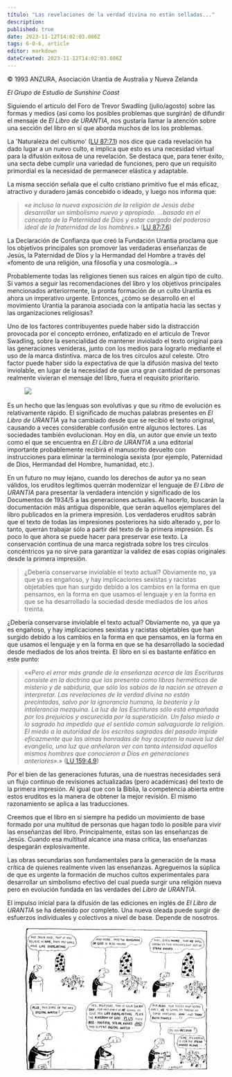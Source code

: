```yaml
---
título: "Las revelaciones de la verdad divina no están selladas..."
description: 
published: true
date: 2023-11-12T14:02:03.086Z
tags: 6-0-6, article
editor: markdown
dateCreated: 2023-11-12T14:02:03.086Z
---
```


<p class="v-card v-sheet theme--light grey lighten-3 px-2 py-1">© 1993 ANZURA, Asociación Urantia de Australia y Nueva Zelanda</p>


_El Grupo de Estudio de Sunshine Coast_

Siguiendo el artículo del Foro de Trevor Swadling (julio/agosto) sobre las formas y medios (así como los posibles problemas que surgirán) de difundir el mensaje de _El Libro de URANTIA_, nos gustaría llamar la atención sobre una sección del libro en sí que aborda muchos de los los problemas.

La 'Naturaleza del cultismo' ([LU 87:7.1](/es/The_Urantia_Book/87#p7_1)) nos dice que cada revelación ha dado lugar a un nuevo culto, e implica que esto es una necesidad virtual para la difusión exitosa de una revelación. Se destaca que, para tener éxito, una secta debe cumplir una variedad de funciones, pero que un requisito primordial es la necesidad de permanecer elástica y adaptable.

La misma sección señala que el culto cristiano primitivo fue el más eficaz, atractivo y duradero jamás concebido o ideado, y luego nos informa que:

> «_e incluso la nueva exposición de la religión de Jesús debe desarrollar un simbolismo nuevo y apropiado. ...basado en el concepto de la Paternidad de Dios y estar cargado del poderoso ideal de la fraternidad de los hombres._» ([LU 87:7.6](/es/The_Urantia_Book/87#p7_6))

La Declaración de Confianza que creó la Fundación Urantia proclama que los objetivos principales son promover las verdaderas enseñanzas de Jesús, la Paternidad de Dios y la Hermandad del Hombre a través del «fomento de una religión, una filosofía y una cosmología...»

Probablemente todas las religiones tienen sus raíces en algún tipo de culto. Si vamos a seguir las recomendaciones del libro y los objetivos principales mencionados anteriormente, la pronta formación de un culto Urantia es ahora un imperativo urgente. Entonces, ¿cómo se desarrolló en el movimiento Urantia la paranoia asociada con la antipatía hacia las sectas y las organizaciones religiosas?

Uno de los factores contribuyentes puede haber sido la distracción provocada por el concepto erróneo, enfatizado en el artículo de Trevor Swadling, sobre la esencialidad de mantener inviolado el texto original para las generaciones venideras, junto con los medios para lograrlo mediante el uso de la marca distintiva. marca de los tres círculos azul celeste. Otro factor puede haber sido la expectativa de que la difusión masiva del texto inviolable, en lugar de la necesidad de que una gran cantidad de personas realmente vivieran el mensaje del libro, fuera el requisito prioritario.

<figure id="Figure_3" class="image urantiapedia" alt="bomb">
<img src="/image/article/606/bomb.jpg">
</figure>

Es un hecho que las lenguas son evolutivas y que su ritmo de evolución es relativamente rápido. El significado de muchas palabras presentes en _El Libro de URANTIA_ ya ha cambiado desde que se recibió el texto original, causando a veces considerable confusión entre algunos lectores. Las sociedades también evolucionan. Hoy en día, un autor que envíe un texto como el que se encuentra en _El Libro de URANTIA_ a una editorial importante probablemente recibirá el manuscrito devuelto con instrucciones para eliminar la terminología sexista (por ejemplo, Paternidad de Dios, Hermandad del Hombre, humanidad, etc.).

En un futuro no muy lejano, cuando los derechos de autor ya no sean válidos, los eruditos legítimos querrán modernizar el lenguaje de _El Libro de URANTIA_ para presentar la verdadera intención y significado de los Documentos de 1934/5 a las generaciones actuales. Al hacerlo, buscarán la documentación más antigua disponible, que serán aquellos ejemplares del libro publicados en la primera impresión. Los verdaderos eruditos sabrán que el texto de todas las impresiones posteriores ha sido alterado y, por lo tanto, querrán trabajar sólo a partir del texto de la primera impresión. Es poco lo que ahora se puede hacer para preservar ese texto. La conservación continua de una marca registrada sobre los tres círculos concéntricos ya no sirve para garantizar la validez de esas copias originales desde la primera impresión.

> ¿Debería conservarse inviolable el texto actual? Obviamente no, ya que ya es engañoso, y hay implicaciones sexistas y racistas objetables que han surgido debido a los cambios en la forma en que pensamos, en la forma en que usamos el lenguaje y en la forma en que se ha desarrollado la sociedad desde mediados de los años treinta.

¿Debería conservarse inviolable el texto actual? Obviamente no, ya que ya es engañoso, y hay implicaciones sexistas y racistas objetables que han surgido debido a los cambios en la forma en que pensamos, en la forma en que usamos el lenguaje y en la forma en que se ha desarrollado la sociedad desde mediados de los años treinta. El libro en sí es bastante enfático en este punto:

> «_«Pero el error más grande de la enseñanza acerca de las Escrituras consiste en la doctrina que las presenta como libros herméticos de misterio y de sabiduría, que sólo los sabios de la nación se atreven a interpretar. Las revelaciones de la verdad divina no están precintadas, salvo por la ignorancia humana, la beatería y la intolerancia mezquina. La luz de las Escrituras sólo está empañada por los prejuicios y oscurecida por la superstición. Un falso miedo a lo sagrado ha impedido que el sentido común salvaguarde la religión. El miedo a la autoridad de los escritos sagrados del pasado impide eficazmente que las almas honradas de hoy acepten la nueva luz del evangelio, una luz que anhelaron ver con tanta intensidad aquellos mismos hombres que conocieron a Dios en generaciones anteriores»._» ([LU 159:4.9](/es/The_Urantia_Book/159#p4_9))

Por el bien de las generaciones futuras, una de nuestras necesidades será un flujo continuo de revisiones actualizadas (pero académicas) del texto de la primera impresión. Al igual que con la Biblia, la competencia abierta entre estos eruditos es la manera de obtener la mejor revisión. El mismo razonamiento se aplica a las traducciones.

Creemos que el libro en sí siempre ha pedido un movimiento de base formado por una multitud de personas que hagan todo lo posible para vivir las enseñanzas del libro. Principalmente, estas son las enseñanzas de Jesús. Cuando esa multitud alcance una masa crítica, las enseñanzas despegarán explosivamente.

Las obras secundarias son fundamentales para la generación de la masa crítica de quienes realmente viven las enseñanzas. Agreguemos la súplica de que es urgente la formación de muchos cultos experimentales para desarrollar un simbolismo efectivo del cual pueda surgir una religión nueva pero en evolución fundada en las verdades del _Libro de URANTIA_.

El impulso inicial para la difusión de las ediciones en inglés de _El Libro de URANTIA_ se ha detenido por completo. Una nueva oleada puede surgir de esfuerzos individuales y colectivos a nivel de base. Depende de nosotros.

<figure id="Figure_4" class="image urantiapedia" alt="cartoon">
<img src="/image/article/606/cartoon14.jpg">
</figure>


